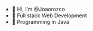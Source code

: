 - 👋 Hi, I’m @Joaorozco
- 👀 Full stack Web Development
- 🌱 Programming in Java 
<!---
Joaorozco/Joaorozco is a ✨ special ✨ repository because its `README.md` (this file) appears on your GitHub profile.
You can click the Preview link to take a look at your changes.
--->
